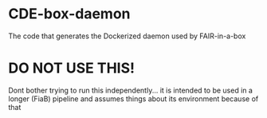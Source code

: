 # CDE-box-daemon
The code that generates the Dockerized daemon used by FAIR-in-a-box

# DO NOT USE THIS!
Dont bother trying to run this independently... it is intended to be used in a longer (FiaB) pipeline and assumes things about its environment because of that
